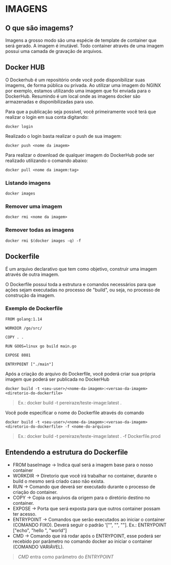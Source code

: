 # IMAGENS

## O que são imagems? 
Imagens a grosso modo são uma espécie de template de container que será gerado. A imagem é imutável. Todo container através de uma imagem possui uma camada de gravação de arquivos.

## Docker HUB
O Dockerhub é um repositório onde você pode disponibilizar suas imagems, de forma pública ou privada. Ao utilizar uma imagem do NGINX por exemplo, estamos utilizando uma imagem que foi enviada para o DockerHub. Resumindo é um local onde as imagens docker são armazenadas e disponibilizadas para uso.

Para que a publicação seja possível, você primeiramente você terá que realizar o login em sua conta digitando:

`docker login`


Realizado o login basta realizar o push de sua imagem:

`docker push <nome da imagem>`


Para realizar o download de qualquer imagem do DockerHub pode ser realizado utilizando o comando abaixo:

`docker pull <nome da imagem:tag>`


### Listando imagens
`docker images`

### Remover uma imagem
`docker rmi <nome da imagem>`

### Remover todas as imagens
`docker rmi $(docker images -q) -f`



## Dockerfile
É um arquivo declarativo que tem como objetivo, construir uma imagem através de outra imagem.

O Dockerfile possui toda a estrutura e comandos necessários para que ações sejam executadas no processo de "build", ou seja, no processo de construção da imagem.

### Exemplo de Dockerfile

```
FROM golang:1.14

WORKDIR /go/src/

COPY . .

RUN GOOS=linux go build main.go

EXPOSE 8081

ENTRYPOINT ["./main"]
```


Após a criação do arquivo do Dockerfile, você poderá criar sua própria imagem que poderá ser publicada no DockerHub

`docker build -t <seu-user>/<nome-da-imagem>:<versao-da-imagem> <diretorio-do-dockerfile>`
> Ex.: docker build -t pereiraze/teste-image:latest .


Você pode especificar o nome do Dockerfile através do comando

`docker build -t <seu-user>/<nome-da-imagem>:<versao-da-imagem> <diretorio-do-dockerfile> -f <nome-do-arquivo>`
> Ex.: docker build -t pereiraze/teste-image:latest . -f Dockerfile.prod


## Entendendo a estrutura do Dockerfile

- FROM baseImage 	-> Indica qual será a imagem base para o nosso container
- WORKDIR <diretorio>	-> Diretorio que você irá trabalhar no container, durante o build o mesmo será criado caso não exista.
- RUN <comando>		-> Comando que deverá ser executado durante o processo de criação do container.
- COPY <src> <dest>	-> Copia os arquivos da origem para o diretório destino no container.
- EXPOSE <port>		-> Porta que será exposta para que outros container possam ter acesso.
- ENTRYPOINT <comandos>	-> Comandos que serão executados ao iniciar o container (COMANDO FIXO). Deverá seguir o padrão '["", "", ""]. Ex.: ENTRYPOINT ["echo", "hello ", "world"]
- CMD			-> Comando que irá rodar após o ENTRYPOINT, esse poderá ser recebido por parâmetro no comando docker ao iniciar o container (COMANDO VARIÁVEL).


> *CMD* entra como parâmetro do *ENTRYPOINT*







